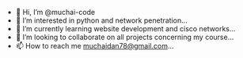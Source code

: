 - 👋 Hi, I’m @muchai-code
- 👀 I’m interested in python and network penetration...
- 🌱 I’m currently learning website development and cisco networks...
- 💞️ I’m looking to collaborate on all projects concerning my course...
- 📫 How to reach me muchaidan78@gmail.com...

<!---
muchai-code/muchai-code is a ✨ special ✨ repository because its `README.md` (this file) appears on your GitHub profile.
You can click the Preview link to take a look at your changes.
--->
